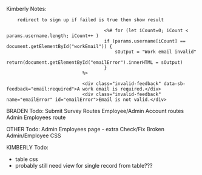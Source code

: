 Kimberly Notes:

        redirect to sign up if failed is true then show result

                                        <%# for (let iCount=0; iCount < params.username.length; iCount++ )
                                        if (params.username[iCount] == document.getElementById("workEmail")) {
                                            sOutput = "Work email invalid"
                                            return(document.getElementById("emailError").innerHTML = sOutput)
                                        }
                                %>

                                <div class="invalid-feedback" data-sb-feedback="email:required">A work email is required.</div>
                                <div class="invalid-feedback" name="emailError" id="emailError">Email is not valid.</div>

BRADEN Todo:
Submit Survey Routes
Employee/Admin Account routes
Admin Employees route

OTHER Todo:
Admin Employees page - extra
Check/Fix Broken Admin/Employee CSS

KIMBERLY Todo:
- table css
- probably still need view for single record from table???
